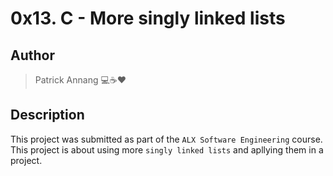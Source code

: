 # 0x13. C - More singly linked lists

## Author

> Patrick Annang :computer::coffee::heart:

## Description

This project was submitted as part of the `ALX Software Engineering` course.
This project is about using more `singly linked lists` and apllying them in a project.
